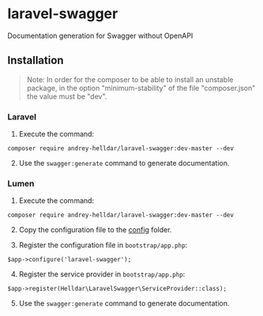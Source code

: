 # laravel-swagger

Documentation generation for Swagger without OpenAPI

## Installation

> Note:
> In order for the composer to be able to install an unstable package, in the option "minimum-stability" of the file "composer.json" the value must be "dev".

### Laravel

1. Execute the command:
```
composer require andrey-helldar/laravel-swagger:dev-master --dev
```

2. Use the `swagger:generate` command to generate documentation.

### Lumen

1. Execute the command:
```
composer require andrey-helldar/laravel-swagger:dev-master --dev
```

2. Copy the configuration file to the [config](config/laravel-swagger.php) folder.

3. Register the configuration file in `bootstrap/app.php`:
```
$app->configure('laravel-swagger');
```

4. Register the service provider in `bootstrap/app.php`:
```
$app->register(Helldar\LaravelSwagger\ServiceProvider::class);
```

5. Use the `swagger:generate` command to generate documentation.
